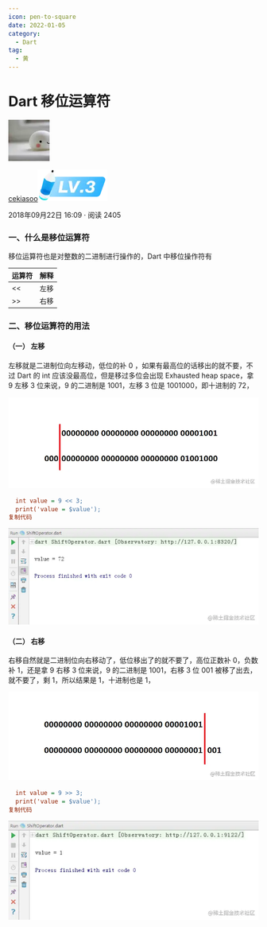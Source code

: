 ```yaml
---
icon: pen-to-square
date: 2022-01-05
category:
  - Dart
tag:
  - 黄
---
```


# Dart 移位运算符

[![img](./FILES/dart_bit_move.md/7ada550c.webp)](https://juejin.cn/user/184373684214733)

[cekiasoo![lv-3](./FILES/dart_bit_move.md/3a6db764.webp)](https://juejin.cn/user/184373684214733)

2018年09月22日 16:09 ·  阅读 2405

### 一、什么是移位运算符

移位运算符也是对整数的二进制进行操作的，Dart 中移位操作符有

| 运算符 | 解释 |
| ------ | ---- |
| <<     | 左移 |
| >>     | 右移 |

### 二、移位运算符的用法

#### （一） 左移

左移就是二进制位向左移动，低位的补 0 ，如果有最高位的话移出的就不要，不过 Dart 的 int 应该没最高位，但是移过多位会出现 Exhausted heap space，拿 9 左移 3 位来说，9 的二进制是 1001，左移 3 位是 1001000，即十进制的 72，



![截图](./FILES/dart_bit_move.md/2bcd5740.webp)



```ini
  int value = 9 << 3;
  print('value = $value');
复制代码
```



![截图](./FILES/dart_bit_move.md/e40ab66f.webp)



#### （二） 右移

右移自然就是二进制位向右移动了，低位移出了的就不要了，高位正数补 0，负数补 1，还是拿 9 右移 3 位来说，9 的二进制是 1001，右移 3 位 001 被移了出去，就不要了，剩 1，所以结果是 1，十进制也是 1，



![截图](./FILES/dart_bit_move.md/82db8657.webp)



```ini
  int value = 9 >> 3;
  print('value = $value');
复制代码
```



![截图](./FILES/dart_bit_move.md/17fa8ed4.webp)




  
